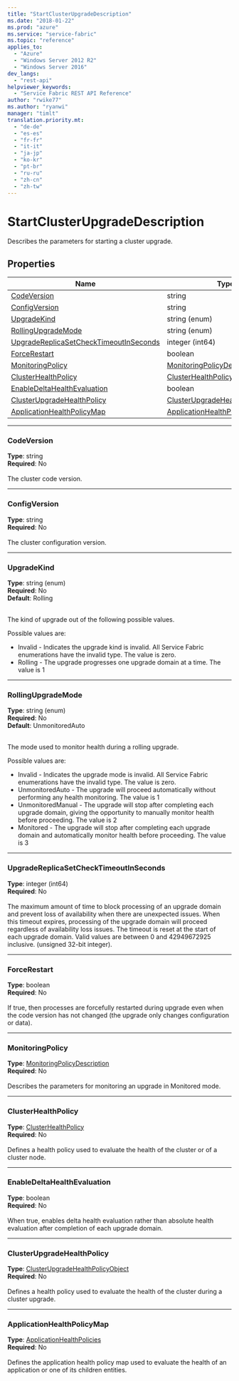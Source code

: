 ```yaml
---
title: "StartClusterUpgradeDescription"
ms.date: "2018-01-22"
ms.prod: "azure"
ms.service: "service-fabric"
ms.topic: "reference"
applies_to: 
  - "Azure"
  - "Windows Server 2012 R2"
  - "Windows Server 2016"
dev_langs: 
  - "rest-api"
helpviewer_keywords: 
  - "Service Fabric REST API Reference"
author: "rwike77"
ms.author: "ryanwi"
manager: "timlt"
translation.priority.mt: 
  - "de-de"
  - "es-es"
  - "fr-fr"
  - "it-it"
  - "ja-jp"
  - "ko-kr"
  - "pt-br"
  - "ru-ru"
  - "zh-cn"
  - "zh-tw"
---
```

# StartClusterUpgradeDescription

Describes the parameters for starting a cluster upgrade.

## Properties
| Name | Type | Required |
| --- | --- | --- |
| [CodeVersion](#codeversion) | string | No |
| [ConfigVersion](#configversion) | string | No |
| [UpgradeKind](#upgradekind) | string (enum) | No |
| [RollingUpgradeMode](#rollingupgrademode) | string (enum) | No |
| [UpgradeReplicaSetCheckTimeoutInSeconds](#upgradereplicasetchecktimeoutinseconds) | integer (int64) | No |
| [ForceRestart](#forcerestart) | boolean | No |
| [MonitoringPolicy](#monitoringpolicy) | [MonitoringPolicyDescription](sfclient-v61-model-monitoringpolicydescription.md) | No |
| [ClusterHealthPolicy](#clusterhealthpolicy) | [ClusterHealthPolicy](sfclient-v61-model-clusterhealthpolicy.md) | No |
| [EnableDeltaHealthEvaluation](#enabledeltahealthevaluation) | boolean | No |
| [ClusterUpgradeHealthPolicy](#clusterupgradehealthpolicy) | [ClusterUpgradeHealthPolicyObject](sfclient-v61-model-clusterupgradehealthpolicyobject.md) | No |
| [ApplicationHealthPolicyMap](#applicationhealthpolicymap) | [ApplicationHealthPolicies](sfclient-v61-model-applicationhealthpolicies.md) | No |

____
### CodeVersion
__Type__: string <br/>
__Required__: No<br/>
<br/>
The cluster code version.

____
### ConfigVersion
__Type__: string <br/>
__Required__: No<br/>
<br/>
The cluster configuration version.

____
### UpgradeKind
__Type__: string (enum) <br/>
__Required__: No<br/>
__Default__: Rolling <br/>
<br/>


The kind of upgrade out of the following possible values.

Possible values are: 

  - Invalid - Indicates the upgrade kind is invalid. All Service Fabric enumerations have the invalid type. The value is zero.
  - Rolling - The upgrade progresses one upgrade domain at a time. The value is 1



____
### RollingUpgradeMode
__Type__: string (enum) <br/>
__Required__: No<br/>
__Default__: UnmonitoredAuto <br/>
<br/>


The mode used to monitor health during a rolling upgrade.

Possible values are: 

  - Invalid - Indicates the upgrade mode is invalid. All Service Fabric enumerations have the invalid type. The value is zero.
  - UnmonitoredAuto - The upgrade will proceed automatically without performing any health monitoring. The value is 1
  - UnmonitoredManual - The upgrade will stop after completing each upgrade domain, giving the opportunity to manually monitor health before proceeding. The value is 2
  - Monitored - The upgrade will stop after completing each upgrade domain and automatically monitor health before proceeding. The value is 3



____
### UpgradeReplicaSetCheckTimeoutInSeconds
__Type__: integer (int64) <br/>
__Required__: No<br/>
<br/>
The maximum amount of time to block processing of an upgrade domain and prevent loss of availability when there are unexpected issues. When this timeout expires, processing of the upgrade domain will proceed regardless of availability loss issues. The timeout is reset at the start of each upgrade domain. Valid values are between 0 and 42949672925 inclusive. (unsigned 32-bit integer).

____
### ForceRestart
__Type__: boolean <br/>
__Required__: No<br/>
<br/>
If true, then processes are forcefully restarted during upgrade even when the code version has not changed (the upgrade only changes configuration or data).

____
### MonitoringPolicy
__Type__: [MonitoringPolicyDescription](sfclient-v61-model-monitoringpolicydescription.md) <br/>
__Required__: No<br/>
<br/>
Describes the parameters for monitoring an upgrade in Monitored mode.

____
### ClusterHealthPolicy
__Type__: [ClusterHealthPolicy](sfclient-v61-model-clusterhealthpolicy.md) <br/>
__Required__: No<br/>
<br/>
Defines a health policy used to evaluate the health of the cluster or of a cluster node.


____
### EnableDeltaHealthEvaluation
__Type__: boolean <br/>
__Required__: No<br/>
<br/>
When true, enables delta health evaluation rather than absolute health evaluation after completion of each upgrade domain.

____
### ClusterUpgradeHealthPolicy
__Type__: [ClusterUpgradeHealthPolicyObject](sfclient-v61-model-clusterupgradehealthpolicyobject.md) <br/>
__Required__: No<br/>
<br/>
Defines a health policy used to evaluate the health of the cluster during a cluster upgrade.

____
### ApplicationHealthPolicyMap
__Type__: [ApplicationHealthPolicies](sfclient-v61-model-applicationhealthpolicies.md) <br/>
__Required__: No<br/>
<br/>
Defines the application health policy map used to evaluate the health of an application or one of its children entities.

